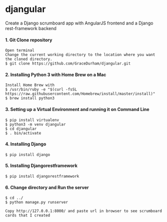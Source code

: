 # djangular

Create a Django scrumboard app with AngularJS frontend and a Django rest-framework backend


#### 1. Git Clone repository 

```
Open terminal 
Change the current working directory to the location where you want the cloned directory.
$ git clone https://github.com/GraceDurham/djangular.git

```


#### 2. Installing Python 3 with Home Brew on a Mac

```
Install Home Brew with 
$ /usr/bin/ruby -e "$(curl -fsSL https://raw.githubusercontent.com/Homebrew/install/master/install)"
$ brew install python3
```

#### 3. Setting up a Virtual Environment and running it on Command Line  
```
$ pip install virtualenv
$ python3 -m venv djangular
$ cd djangular
$ . bin/activate

```


#### 4. Installing Django 
```
$ pip install django

```

#### 5. Installing Djangorestframework
```
$ pip install djangorestframework

```

#### 6.  Change directory and Run the server
```
$ cd ../
$ python manage.py runserver

Copy http://127.0.0.1:8000/ and paste url in browser to see scrumboard cards that I created

```
